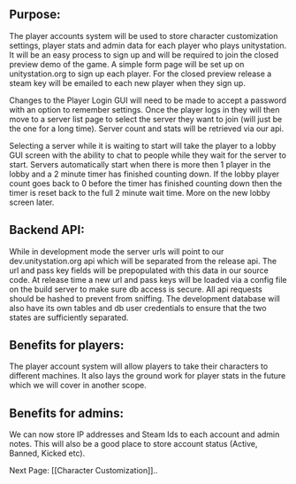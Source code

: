 ## Purpose:

 The player accounts system will be used to store character customization settings, player stats and admin data for each player who plays unitystation. It will be an easy process to sign up and will be required to join the closed preview demo of the game. A simple form page will be set up on unitystation.org to sign up each player. For the closed preview release a steam key will be emailed to each new player when they sign up. 

Changes to the Player Login GUI will need to be made to accept a password with an option to remember settings. Once the player logs in they will then move to a server list page to select the server they want to join (will just be the one for a long time). Server count and stats will be retrieved via our api.

Selecting a server while it is waiting to start will take the player to a lobby GUI screen with the ability to chat to people while they wait for the server to start. Servers automatically start when there is more then 1 player in the lobby and a 2 minute timer has finished counting down. If the lobby player count goes back to 0 before the timer has finished counting down then the timer is reset back to the full 2 minute wait time. More on the new lobby screen later.

## Backend API:
While in development mode the server urls will point to our dev.unitystation.org api which will be separated from the release api. The url and pass key fields will be prepopulated with this data in our source code. At release time a new url and pass keys will be loaded via a config file on the build server to make sure db access is secure. All api requests should be hashed to prevent from sniffing. The development database will also have its own tables and db user credentials to ensure that the two states are sufficiently separated.

## Benefits for players:

The player account system will allow players to take their characters to different machines. It also lays the ground work for player stats in the future which we will cover in another scope.

## Benefits for admins:

We can now store IP addresses and Steam Ids to each account and admin notes. This will also be a good place to store account status (Active, Banned, Kicked etc). 

Next Page: [[Character Customization]]..